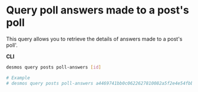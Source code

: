 # Query poll answers made to a post's poll
This query allows you to retrieve the details of answers made to a post's poll'. 

**CLI**
 ```bash
desmos query posts poll-answers [id]

# Example
# desmos query posts poll-answers a4469741bb0c0622627810082a5f2e4e54fbbb888f25a4771a5eebc697d30cfc
```
